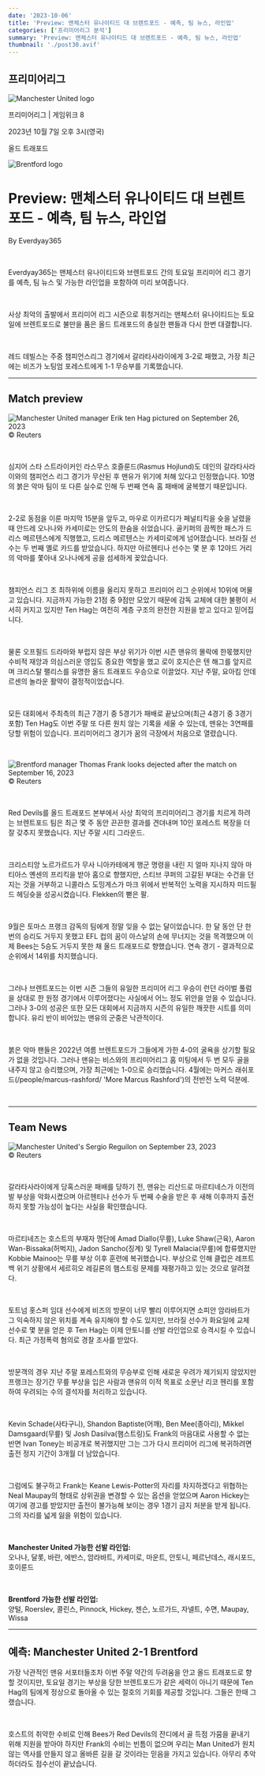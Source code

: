 ```yaml
---
date: '2023-10-06'
title: 'Preview: 맨체스터 유나이티드 대 브렌트포드 - 예측, 팀 뉴스, 라인업'
categories: ['프리미어리그 분석']
summary: 'Preview: 맨체스터 유나이티드 대 브렌트포드 - 예측, 팀 뉴스, 라인업'
thumbnail: './post30.avif'
---
```


## 프리미어리그

![Manchester United logo](https://sm.imgix.net/19/06/manlog.png?w=60&h=60&auto=compress,format&fit=clip 'Manchester United logo')

프리미어리그 | 게임위크 8

2023년 10월 7일 오후 3시(영국)

올드 트래포드

![Brentford logo](https://sm.imgix.net/19/06/brelog.png?w=60&h=60&auto=compress,format&fit=clip 'Brentford logo')

# Preview: 맨체스터 유나이티드 대 브렌트포드 - 예측, 팀 뉴스, 라인업

By Everdyay365

<br />

Everdyay365는 맨체스터 유나이티드와 브렌트포드 간의 토요일 프리미어 리그 경기를 예측, 팀 뉴스 및 가능한 라인업을 포함하여 미리 보여줍니다.

<br />

사상 최악의 출발에서 프리미어 리그 시즌으로 휘청거리는 맨체스터 유나이티드는 토요일에 브렌트포드로 불만을 품은 올드 트래포드의 충실한 팬들과 다시 한번 대결합니다.

<br />

레드 데빌스는 주중 챔피언스리그 경기에서 갈라타사라이에게 3-2로 패했고, 가장 최근에는 비즈가 노팅엄 포레스트에게 1-1 무승부를 기록했습니다.

---

## Match preview

![Manchester United manager Erik ten Hag pictured on September 26, 2023](https://sm.imgix.net/23/39/erik-ten-hag.jpg?w=640&h=480&auto=compress,format&fit=clip 'Manchester United manager Erik ten Hag pictured on September 26, 2023')<br />© Reuters

<br />

심지어 스타 스트라이커인 라스무스 호즐룬드(Rasmus Hojlund)도 데인의 갈라타사라이와의 챔피언스 리그 경기가 무산된 후 맨유가 위기에 처해 있다고 인정했습니다. 10명의 붉은 악마 팀이 또 다른 실수로 인해 두 번째 연속 홈 패배에 굴복했기 때문입니다.

<br />

2-2로 동점을 이룬 마지막 15분을 앞두고, 마우로 이카르디가 페널티킥을 슛을 날렸을 때 안드레 오나나와 카세미로는 안도의 한숨을 쉬었습니다. 골키퍼의 끔찍한 패스가 드리스 메르텐스에게 직행했고, 드리스 메르텐스는 카세미로에게 넘어졌습니다. 브라질 선수는 두 번째 옐로 카드를 받았습니다. 하지만 아르헨티나 선수는 몇 분 후 12야드 거리의 악마를 쫓아내 오나나에게 공을 섬세하게 꽂았습니다.

<br />

챔피언스 리그 조 최하위에 이름을 올리지 못하고 프리미어 리그 순위에서 10위에 머물고 있습니다. 지금까지 가능한 21점 중 9점만 모았기 때문에 감독 교체에 대한 불평이 서서히 커지고 있지만 Ten Hag는 여전히 계층 구조의 완전한 지원을 받고 있다고 믿어집니다.

<br />

물론 오프필드 드라마와 부럽지 않은 부상 위기가 이번 시즌 맨유의 몰락에 한몫했지만 수비적 재앙과 의심스러운 영입도 중요한 역할을 했고 로이 호지슨은 텐 해그를 앞지르며 크리스탈 팰리스를 유명한 올드 트래포드 우승으로 이끌었다. 지난 주말, 요아킴 안데르센의 놀라운 활약이 결정적이었습니다.

<br />

모든 대회에서 주최측의 최근 7경기 중 5경기가 패배로 끝났으며(최근 4경기 중 3경기 포함) Ten Hag도 이번 주말 또 다른 원치 않는 기록을 세울 수 있는데, 맨유는 3연패를 당할 위험이 있습니다. 프리미어리그 경기가 꿈의 극장에서 처음으로 열렸습니다.

<br />

![Brentford manager Thomas Frank looks dejected after the match on September 16, 2023](https://sm.imgix.net/23/37/thomas-frank.jpg?w=640&h=480&auto=compress,format&fit=clip 'Brentford manager Thomas Frank looks dejected after the match on September 16, 2023')<br />© Reuters

<br />

Red Devils를 올드 트래포드 본부에서 사상 최악의 프리미어리그 경기를 치르게 하려는 브렌트포드 팀은 최근 몇 주 동안 끈끈한 결과를 견뎌내며 10인
포레스트 복장을 더 잘 갖추지 못했습니다. 지난 주말 시티 그라운드.

<br />

크리스티앙 노르가르드가 무사 니아카테에게 행군 명령을 내린 지 얼마 지나지 않아 마티아스 옌센의 프리킥을 받아 홈으로 향했지만, 스티브 쿠퍼의 고갈된 부대는 수건을 던지는 것을 거부하고 니콜라스 도밍게스가 마크 위에서 반복적인 노력을 지시하자 미드필드 헤딩슛을 성공시켰습니다. Flekken의 뻗은 팔.

<br />

9월은 토마스 프랭크 감독의 팀에게 정말 잊을 수 없는 달이었습니다. 한 달 동안 단 한 번의 승리도 거두지 못했고 EFL 컵의 꿈이 아스날의 손에 무너지는 것을 목격했으며 이제 Bees는 5승도 거두지 못한 채 올드 트래포드로 향했습니다. 연속 경기 - 결과적으로 순위에서 14위를 차지했습니다.

<br />

그러나 브렌트포드는 이번 시즌 그들의 유일한 프리미어 리그 우승이 런던 라이벌 풀럼을 상대로 한 원정 경기에서 이루어졌다는 사실에서 어느 정도 위안을 얻을 수 있습니다. 그러나 3-0의 성공은 또한 모든 대회에서 지금까지 시즌의 유일한 깨끗한 시트를 의미합니다. 유리 반이 비어있는 맨유의 군중은
낙관적이다.

<br />

붉은 악마 팬들은 2022년 여름 브렌트포드가 그들에게 가한 4-0의 굴욕을 상기할 필요가 없을 것입니다. 그러나 맨유는 비스와의 프리미어리그 홈 미팅에서 두 번 모두 골을 내주지 않고 승리했으며, 가장 최근에는 1-0으로 승리했습니다. 4월에는 마커스 래쉬포드(/people/marcus-rashford/ 'More Marcus Rashford')의 전반전 노력 덕분에.

<br />

---

## Team News

![Manchester United's Sergio Reguilon on September 23, 2023](https://sm.imgix.net/23/38/sergio-reguilon.JPG?w=640&h=480&auto=compress,format&fit=clip "Manchester United's Sergio Reguilon on September 23, 2023")<br />© Reuters

<br />

갈라타사라이에게 당혹스러운 패배를 당하기 전, 맨유는 리산드로 마르티네스가 이전의 발 부상을 악화시켰으며 아르헨티나 선수가 두 번째 수술을 받은 후 새해 이후까지 출전하지 못할 가능성이 높다는 사실을 확인했습니다.

<br />

마르티네즈는 호스트의 부재자 명단에 Amad Diallo(무릎), Luke Shaw(근육), Aaron Wan-Bissaka(허벅지), Jadon Sancho(징계) 및 Tyrell Malacia(무릎)에 합류했지만 Kobbie Mainoo는 무릎 부상 이후 훈련에 복귀했습니다. 부상으로 인해 클럽은 레프트백 위기 상황에서 세르히오 레길론의 햄스트링 문제를 재평가하고 있는 것으로 알려졌다.

<br />

토트넘 홋스퍼 임대 선수에게 비즈의 방문이 너무 빨리 이루어지면 소피안 암라바트가 그 익숙하지 않은 위치를 계속 유지해야 할 수도 있지만, 브라질 선수가 화요일에 교체 선수로 몇 분을 얻은 후 Ten Hag는 이제 안토니를 선발 라인업으로 승격시킬 수 있습니다. 최근 가정폭력 혐의로 경찰 조사를 받았다.

<br />

방문객의 경우 지난 주말 포레스트와의 무승부로 인해 새로운 우려가 제기되지 않았지만 프랭크는 장기간 무릎 부상을 입은 사람과 맨유의 이적 목표로 소문난 리코 헨리를 포함하여 우려되는 수의 결석자를 처리하고 있습니다.

<br />

Kevin Schade(사타구니), Shandon Baptiste(어깨), Ben Mee(종아리), Mikkel Damsgaard(무릎) 및 Josh Dasilva(햄스트링)도 Frank의 마음대로 사용할 수 없는 반면 Ivan Toney는 비공개로 복귀했지만 그는 그가 다시 프리미어 리그에 복귀하려면 출전 정지 기간이 3개월 더 남았습니다.

<br />

그럼에도 불구하고 Frank는 Keane Lewis-Potter의 자리를 차지하겠다고 위협하는 Neal Maupay의 형태로 상위권을 변경할 수 있는 옵션을 얻었으며 Aaron Hickey는 여기에 경고를 받았지만 출전이 불가능해 보이는 경우 1경기 금지 처분을 받게 됩니다. 그의 자리를 넓게 잃을 위험이 있습니다.

<br />

**Manchester United 가능한 선발 라인업:**  
오나나, 달롯, 바란, 에반스, 암라바트, 카세미로, 마운트, 안토니, 페르난데스, 래시포드, 호이룬드

<br />

**Brentford 가능한 선발 라인업:**  
양털, Roerslev, 콜린스, Pinnock, Hickey, 젠슨, 노르가드, 자넬트, 수면, Maupay, Wissa

---

## 예측: Manchester United 2-1 Brentford

가장 낙관적인 맨유 서포터들조차 이번 주말 약간의 두려움을 안고 올드 트래포드로 향할 것이지만, 토요일 경기는 부상을 당한 브렌트포드가 같은 세력이 아니기 때문에 Ten Hag의 팀에게 정상으로 돌아올 수 있는 절호의 기회를 제공할 것입니다. 그들은 한때 그랬습니다.

<br />

호스트의 취약한 수비로 인해 Bees가 Red Devils의 잔디에서 골 득점 가뭄을 끝내기 위해 지원을 받아야 하지만 Frank의 수비는 빈틈이 없으며 우리는 Man United가 원치 않는 역사를 만들지 않고 올바른 길을 갈 것이라는 믿음을 가지고 있습니다. 아무리 추악하더라도 점수선이 끝났습니다.

<br />
